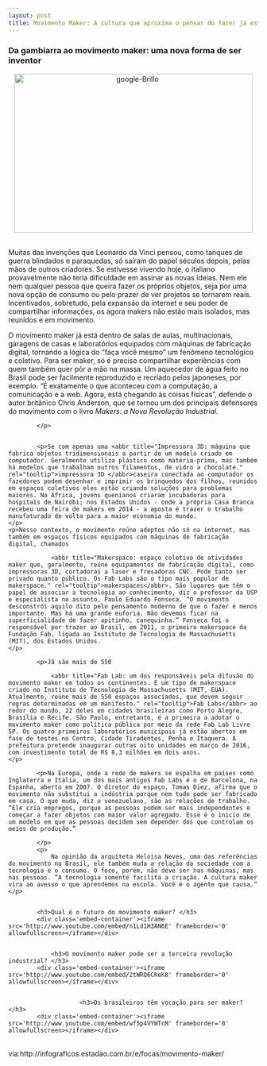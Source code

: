 ```yaml
---
layout: post
title: Movimento Maker: A cultura que aproxima o pensar do fazer já está no seu cotidiano
---
```


<meta name="twitter:card" content="summary_large_image">
<meta name="twitter:site" content="@dgrejX">
<meta name="twitter:title" content="Movimento Maker: A cultura que aproxima o pensar do fazer já está no seu cotidiano">
<meta name="twitter:description" content="O movimento maker já está dentro de salas de aulas, multinacionais, garagens de casas e laboratórios equipados com máquinas de fabricação digital, tornando a lógica do “faça você mesmo” um fenômeno tecnológico e coletivo. Para ser maker, só é preciso compartilhar experiências com quem também quer pôr a mão na massa.">
<meta name="twitter:image" content="http://disneybabble.uol.com.br/sites/default/filesBR/styles/articlesbig/public/MakerGifts.jpg">

<h3>Da gambiarra ao movimento maker: uma nova forma de ser inventor</h3>

<center><img width="480" height="320" src="http://disneybabble.uol.com.br/sites/default/filesBR/styles/articlesbig/public/MakerGifts.jpg" class="attachment-large wp-post-image" alt="google-Brillo" /></center><br />

<p> Muitas das invenções que Leonardo da Vinci pensou, como tanques de guerra blindados e paraquedas, só saíram do papel séculos depois, pelas mãos de outros criadores. Se estivesse vivendo hoje, o italiano provavelmente não teria dificuldade em assinar as novas ideias. Nem ele nem qualquer pessoa que queira fazer os próprios objetos, seja por uma nova opção de consumo ou pelo prazer de ver projetos se tornarem reais. Incentivados, sobretudo, pela expansão da internet e seu poder de compartilhar informações, os agora makers não estão mais isolados, mas reunidos e em movimento.
		</p>
    <p>O movimento maker já está dentro de salas de aulas, multinacionais, garagens de casas e laboratórios equipados com máquinas de fabricação digital, tornando a lógica do “faça você mesmo” um fenômeno tecnológico e coletivo. Para ser maker, só é preciso compartilhar experiências com quem também quer pôr a mão na massa. Um aquecedor de água feito no Brasil pode ser facilmente reproduzido e recriado pelos japoneses, por exemplo. “É exatamente o que aconteceu com a computação, a comunicação e a web. Agora, está chegando às coisas físicas”, defende o autor britânico Chris Anderson, que se tornou um dos principais defensores do movimento com o livro <em>Makers: a Nova Revolução Industrial.</em>

    		</p>


    		<p>Se com apenas uma <abbr title="Impressora 3D: máquina que fabrica objetos tridimensionais a partir de um modelo criado em computador. Geralmente utiliza plástico como matéria-prima, mas também há modelos que trabalham outros filamentos, de vidro a chocolate." rel="tooltip">impressora 3D </abbr>caseira conectada ao computador os fazedores podem desenhar e imprimir os brinquedos dos filhos, reunidos em espaços coletivos eles estão criando soluções para problemas maiores. Na África, jovens quenianos criaram incubadoras para hospitais de Nairóbi; nos Estados Unidos - onde a própria Casa Branca recebeu uma feira de makers em 2014 - a aposta é trazer o trabalho manufaturado de volta para a maior economia do mundo.
    </p>
    <p>Nesse contexto, o movimento reúne adeptos não só na internet, mas também em espaços físicos equipados com máquinas de fabricação digital, chamados

    			<abbr title="Makerspace: espaço coletivo de atividades maker que, geralmente, reúne equipamentos de fabricação digital, como impressoras 3D, cortadoras a laser e fresadoras CNC. Pode tanto ser privado quanto público. Os Fab Labs são o tipo mais popular de makerspace." rel="tooltip">makerspaces</abbr>. São lugares que têm o papel de associar a tecnologia ao conhecimento, diz o professor da USP e especialista no assunto, Paulo Eduardo Fonseca. “O movimento desconstrói aquilo dito pelo pensamento moderno de que o fazer é menos importante. Mas há uma grande euforia. Não devemos ficar na superficialidade de fazer apitinho, canequinha.” Fonseca foi o responsável por trazer ao Brasil, em 2011, o primeiro makerspace da Fundação Fab, ligada ao Instituto de Tecnologia de Massachusetts (MIT), dos Estados Unidos.
    </p>

    		<p>Já são mais de 550

    			<abbr title="Fab Lab: um dos responsáveis pela difusão do movimento maker em todos os continentes. É um tipo de makerspace criado no Instituto de Tecnologia de Massachusetts (MIT, EUA). Atualmente, reúne mais de 550 espaços associados, que devem seguir regras determinadas em um manifesto." rel="tooltip">Fab Labs</abbr> ao redor do mundo, 22 deles em cidades brasileiras como Porto Alegre, Brasília e Recife. São Paulo, entretanto, é a primeira a adotar o movimento maker como política pública por meio da rede Fab Lab Livre SP. Os quatro primeiros laboratórios municipais já estão abertos em fase de testes no Centro, Cidade Tiradentes, Penha e Itaquera. A prefeitura pretende inaugurar outras oito unidades em março de 2016, com investimento total de R$ 8,3 milhões em dois anos.
    </p>

    		<p>Na Europa, onde a rede de makers se espalha em países como Inglaterra e Itália, um dos mais antigos Fab Labs é o de Barcelona, na Espanha, aberto em 2007. O diretor do espaço, Tomas Diez, afirma que o movimento não substitui a indústria porque nem tudo pode ser fabricado em casa. O que muda, diz o venezuelano, são as relações de trabalho. “Ele cria empregos, porque as pessoas podem ser mais independentes e começar a fazer objetos com maior valor agregado. Esse é o início de um modelo em que as pessoas decidem sem depender dos que controlam os meios de produção.”

    		</p>
    		<p>
    			Na opinião da arquiteta Heloisa Neves, uma das referências do movimento no Brasil, ele também muda a relação da sociedade com a tecnologia e o consumo. O foco, porém, não deve ser nas máquinas, mas nas pessoas. “A tecnologia somente facilita a criação. A cultura maker vira ao avesso o que aprendemos na escola. Você é o agente que causa.”
    </p>


    		<h3>Qual é o futuro do movimento maker? </h3>
    		<div class='embed-container'><iframe src='http://www.youtube.com/embed/n1Ld1H3AN6E' frameborder='0' allowfullscreen></iframe></div>


    			<h3>O movimento maker pode ser a terceira revolução industrial? </h3>
    		<div class='embed-container'><iframe src='http://www.youtube.com/embed/2tWRQ6CReK8' frameborder='0' allowfullscreen></iframe></div>


    					<h3>Os brasileiros têm vocação para ser maker? </h3>
    		<div class='embed-container'><iframe src='http://www.youtube.com/embed/wf5p4VYWTcM' frameborder='0' allowfullscreen></iframe></div>

<br>
via:http://infograficos.estadao.com.br/e/focas/movimento-maker/
<br>
